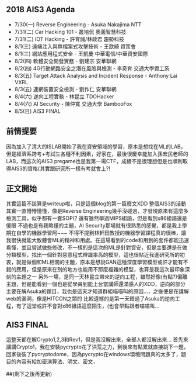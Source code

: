
## 2018 AIS3 Agenda

* 7/30(一) Reverse Engineering - Asuka Nakajima NTT
* 7/31(二) Car Hacking 101 - 叢培侃 奧義智慧科技
* 7/31(二) IOT Hacking - 許育誠/林政君 趨勢科技
* 8/1(三) 遠端注入與無檔案式攻擊技術 - 王歆綺 資策會
* 8/1(三) 網站應用程式安全 - 王凱慶 中華電信/中華資安國際
* 8/2(四) 軟體安全開發實務 - 劉建宗 安華聯網
* 8/2(四) 4G行動網路安全之潛在風險與檢測 - 李奇育 交通大學資工系
* 8/3(五) Target Attack Analysis and Incident Response - Anthony Lai VXRL
* 8/3(五) 連網裝置安全檢測 - 劉作仁 安華聯網
* 8/4(六) 逆向工程實務 - 林昆立 TDOHacker
* 8/4(六) AI Security - 陳仲寬 交通大學 BambooFox
* 8/5(日) AIS3 FINAL 

## 前情提要

因為加入了清大的ISLAB開始了我在資安領域的學習，原本是想找在ML的LAB，但是經濟系跨考+考試生各種不利因素，好家在，最後很慶幸能加入孫宏民老師的LAB，而這次的AIS3 pregame也是我第一場CTF，成績不是很理想但是也順利取得AIS3的資格(其實跟研究所一樣有考就會上?!

## 正文開始

其實這篇不該算是writeup啦，只是這個blog的第一篇廢文XDD
整個AIS3的活動其實一直懵懵懂懂，像是Reverse Engineering幾乎沒碰過，才發現原來有這麼多檢測工具，似乎都有一套SOP(?
還有雖然學過MIPS組語，但是看到x86組語還是傻眼
不過也是有我略懂的主題，AI Security那場就有很熟悉的感覺，都是我上學期在自學的機器學習阿~~~
不得不提到林軒田教授的機器學習課程真的很棒，讓我很快就能大致體會ML的精神和用處。在這場看到的code和用到的套件都能迅速看懂，並且嘗試做些修改，不一樣的是這次的ML是針對資安，但是主要還是在做分類模型，找出一個針對惡意程式辨識率高的模型，這也很貼近我進研究所的初衷，就是做個和ML相關的主題，原本是想說GAN這種深度學習模型或許才能有不錯的應用，但是原來在別的地方也能用不那麼複雜的模型，也算是我這次最印象深刻的主題之一
另外一場，是同一天林昆立帶來的逆向工程，雖然好像(有點?)偏離主題，但是能看到一個也是從學員到能上台當講師還滿感人的XDD，逆向的部分主要在解Asuka的題目，我也是這天才知道群組喵喵叫的原因...，之後便是在講解web的漏洞，像是HITCON之類的
比較遺憾的是第一天錯過了Asuka的逆向工程，有了這堂或許不會對x86組語這麼陌生，(也會早點跟者喵喵叫...

## AIS3 FINAL

這整天都在解Crypto1,2,3和Rev1，但是我沒解出來，全部人都沒解出來...
首先來講講Crypto1，我在安裝pycrypto花了洪荒之力，到後來有點累就直接跳下一題，回家後裝了pycryptodome，因為pycrypto在windows環境問題真的太多了，題目的內容有給加密演算法、明文、密文，

##(剩下之後再更新)

